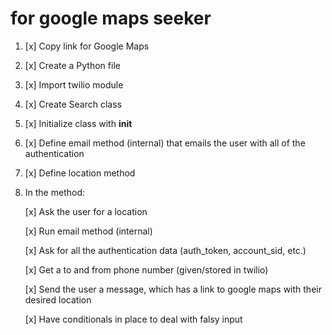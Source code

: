 # for google maps seeker
1. [x] Copy link for Google Maps

2. [x] Create a Python file

3. [x] Import twilio module

4. [x] Create Search class

5. [x] Initialize class with __init__

6. [x] Define email method (internal) that emails the user with all of the authentication

7. [x] Define location method

8. In the method:

    [x] Ask the user for a location
    
    [x] Run email method (internal)
    
    [x] Ask for all the authentication data (auth_token, account_sid, etc.)
    
    [x] Get a to and from phone number (given/stored in twilio)
    
    [x] Send the user a message, which has a link to google maps with their desired location
    
    [x] Have conditionals in place to deal with falsy input



